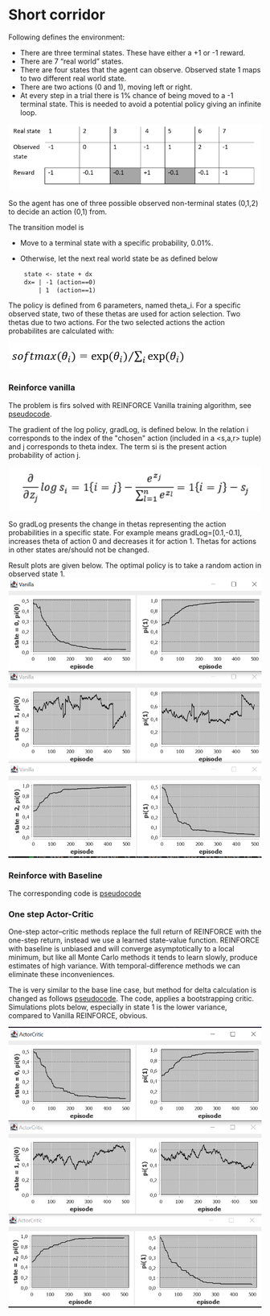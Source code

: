 # Short corridor

Following defines the environment:
* There are three terminal states. These have either a +1 or -1 reward.
* There are 7 “real world” states. 
* There are four states that the agent can observe. Observed state 1 maps to two different real world state.
* There are two actions (0 and 1), moving left or right.
* At every step in a trial there is 1% chance of being moved to a -1 terminal state. This is needed to avoid a potential policy giving an infinite loop.

![short_corridor_states_rewards.png](..%2Fpics%2Fshort_corridor_states_rewards.png)

So the agent has one of three possible observed non-terminal states (0,1,2) to decide an action (0,1) from.

The transition model is
* Move to a terminal state with a specific probability, 0.01%.
* Otherwise, let the next real world state be as defined below

       state <- state + dx        
       dx= | -1 (action==0)    
           | 1  (action==1)


The policy is defined from 6 parameters, named theta_i. For a specific observed state, two of these thetas are used for action selection.
Two thetas due to two actions. For the two selected actions the action probabilites are calculated with:

![softmax.png](..%2Fpics%2Fsoftmax.png)

### Reinforce vanilla
  
The problem is firs solved with REINFORCE Vanilla training algorithm, see 
[pseudocode](pseudocode.md).

The gradient of the log policy, gradLog, is defined below. In the relation i corresponds to the index of the "chosen" action (included in a <s,a,r> tuple) and
j corresponds to theta index. The term si is the present action probability of action j.

![grad_log_relation.png](..%2Fpics%2Fgrad_log_relation.png)

So gradLog presents the change in thetas representing the action probabilities in a specific state. For example means gradLog=[0.1,-0.1], increases theta of action 0 and decreases it for action 1.
Thetas for actions in other states are/should not be changed.

Result plots are given below. The optimal policy is to take a random action in observed state 1.
![siimVanillaCorridor.png](..%2Fpics%2FsiimVanillaCorridor.png)

### Reinforce with Baseline
The corresponding code is [pseudocode](pseudocode_pgrl.md)

### One step Actor-Critic

One-step actor–critic methods replace the full return of REINFORCE with the one-step return, instead we use a learned state-value function.
REINFORCE with baseline is unbiased and will converge asymptotically to a local minimum, but like all Monte Carlo methods
it tends to learn slowly, produce estimates of high variance. With temporal-difference methods we can eliminate these inconveniences.

The is very similar to the base line case, but method for delta calculation is changed as follows
[pseudocode](pseudocode_pgrl.md).
The code, applies a bootstrapping critic. Simulations plots below, especially in state 1 is the lower variance, compared to Vanilla REINFORCE, obvious.

![simACCorridor.png](..%2Fpics%2FsimACCorridor.png)